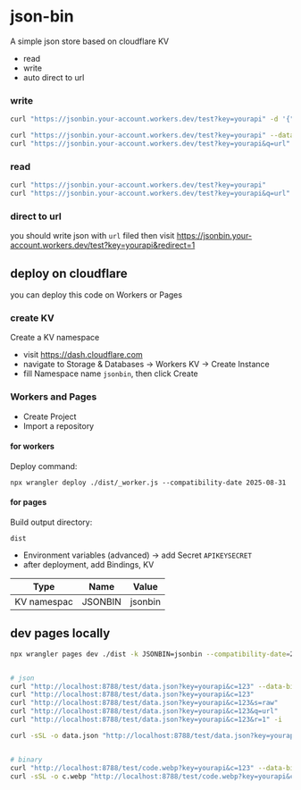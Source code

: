 # json-bin

A simple json store based on cloudflare KV
-  read
-  write
- auto direct to url


### write

```bash
curl "https://jsonbin.your-account.workers.dev/test?key=yourapi" -d '{"url":"https://www.google.com"}'

curl "https://jsonbin.your-account.workers.dev/test?key=yourapi" --data-binary @data.json
curl "https://jsonbin.your-account.workers.dev/test?key=yourapi&q=url" -d "https://www.google.com"

```

### read

```bash
curl "https://jsonbin.your-account.workers.dev/test?key=yourapi"
curl "https://jsonbin.your-account.workers.dev/test?key=yourapi&q=url"

```

### direct to url

you should write json with `url` filed
then visit https://jsonbin.your-account.workers.dev/test?key=yourapi&redirect=1


## deploy on cloudflare

you can deploy this code on Workers or Pages

### create KV

Create a KV namespace
- visit https://dash.cloudflare.com
- navigate to Storage & Databases -> Workers KV -> Create Instance
- fill Namespace name `jsonbin`, then click Create

### Workers and Pages
- Create Project
- Import a repository

#### for workers


Deploy command:

    npx wrangler deploy ./dist/_worker.js --compatibility-date 2025-08-31

#### for pages

Build output directory:

    dist


- Environment variables (advanced) -> add Secret `APIKEYSECRET`
- after deployment, add Bindings, KV

| Type | Name | Value |
|------|------|-------|
| KV namespac | JSONBIN | jsonbin|


## dev pages locally
```bash
npx wrangler pages dev ./dist -k JSONBIN=jsonbin --compatibility-date=2025-10-08
```

```bash

# json
curl "http://localhost:8788/test/data.json?key=yourapi&c=123" --data-binary @./data.json
curl "http://localhost:8788/test/data.json?key=yourapi&c=123"
curl "http://localhost:8788/test/data.json?key=yourapi&c=123&s=raw"
curl "http://localhost:8788/test/data.json?key=yourapi&c=123&q=url"
curl "http://localhost:8788/test/data.json?key=yourapi&c=123&r=1" -i

curl -sSL -o data.json "http://localhost:8788/test/data.json?key=yourapi&c=123&download"


# binary
curl "http://localhost:8788/test/code.webp?key=yourapi&c=123" --data-binary @./code.webp
curl -sSL -o c.webp "http://localhost:8788/test/code.webp?key=yourapi&c=123&download"
```